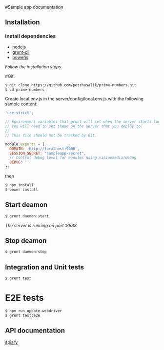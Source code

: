 #Sample app documentation


## Installation

### Install dependencies
  * [nodejs](http://nodejs.org/)
  * [grunt-cli](http://gruntjs.com/getting-started)
  * [bowerjs](http://bower.io/)
  
_Follow the installation steps_


#Git:


```bash
$ git clone https://github.com/petrhasalik/prime-numbers.git
$ cd prime-numbers
```

Create local.env.js in the server/config/local.env.js with the following sample content:
```javascript
'use strict';

// Environment variables that grunt will set when the server starts locally. This is used for your API keys, secrets, etc.
// You will need to set these on the server that you deploy to.
//
// This file should not be tracked by Git.

module.exports = {
  DOMAIN: 'http://localhost:9000',
  SESSION_SECRET: "sampleapp-secret",
  // Control debug level for modules using visionmedia/debug
  DEBUG: ''
};
```

then

```bash
$ npm install 
$ bower install
```

## Start deamon

```bash
$ grunt daemon:start
```
_The server is running on port :8888_

## Stop deamon

```bash
$ grunt daemon:stop
```

## Integration and Unit tests

```bash
$ grunt test
```

# E2E tests

```bash
$ npm run update-webdriver 
$ grunt test:e2e
```

## API documentation
[apiary](http://docs.primenumbers.apiary.io/)

